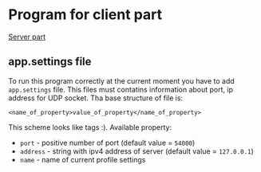 # Program for client part
[Server part](https://github.com/V31R/Server) 
## app.settings file
To run this program correctly at the current moment you have to add `app.settings` file.
This files must contatins information about port, ip address for UDP socket.
Tha base structure of file is:

    <name_of_property>value_of_property</name_of_property>

This scheme looks like tags :).
Available property:
- `port` - positive number of port (default value = `54000`)
- `address` - string with ipv4 address of server (default value = `127.0.0.1`)
- `name` - name of current profile settings
